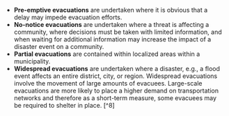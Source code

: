 - **Pre-emptive evacuations** are undertaken where it is obvious that a delay may impede evacuation efforts. 
- **No-notice evacuations** are undertaken where a threat is affecting a community, where decisions must be taken with limited information, and when waiting for additional information may increase the impact of a disaster event on a community. 
- **Partial evacuations** are contained within localized areas within a municipality. 
- **Widespread evacuations** are undertaken where a disaster, e.g., a flood event affects an entire district, city, or region. Widespread evacuations involve the movement of large amounts of evacuees. Large-scale evacuations are more likely to place a higher demand on transportation networks and therefore as a short-term measure, some evacuees may be required to shelter in place. [^8]
